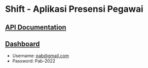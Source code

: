 # Shift - Aplikasi Presensi Pegawai

## [API Documentation](https://www.postman.com/ghf-dev/workspace/public/collection/2708961-ff1c0681-7a65-418a-9629-189d19f3a95c)

## [Dashboard](https://attendance.nalayan.id/admin)

- Username: pab@gmail.com
- Password: Pab-2022

